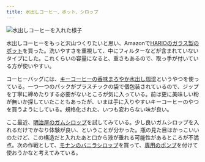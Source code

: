 ```yaml
---
title: 水出しコーヒー、ポット、シロップ
---
```


![](/images/2020-10-01-coffee.jpg "水出しコーヒーを入れた様子")

水出しコーヒーをもっと沢山つくりたいと思い、Amazonで[HARIOのガラス製のポット](https://www.amazon.co.jp/dp/B079YRR9ZM/?tag=r7kamura07-22)を買った。洗いやすさを重視して、中にフィルターなどが含まれていないタイプにした。これくらいの容量になると、重さもあるので、取っ手が付いている方が使いやすい。

コーヒーバッグには、[キーコーヒーの香味まろやか水出し珈琲](https://www.amazon.co.jp/dp/B085D1F221/?tag=r7kamura07-22)というやつを使っている。一つ一つのパックがプラスチックの袋で個包装されているので、ジップを丁寧に締めたりする必要がないところが気に入っている。前は更に美味しい粉が無いか探していたこともあったが、いまは手に入りやすいキーコーヒーのやつを買うようにしている。規格化された、いつも変わらない味が良い。

ここ最近、[明治屋のガムシロップ](https://www.amazon.co.jp/dp/B002XCT5FY/?tag=r7kamura07-22)を試してみている。少し良いガムシロップを入れるだけでかなり体験が良い、ということが分かった。瓶の見た目はかっこいいのたけど、この構造だと入れたあと口から液が垂れる可能性があるところが不満点。次の作戦として、[モナンのバニラシロップ](https://www.amazon.co.jp/dp/B001HM3FFM/?tag=r7kamura07-22)を買って、[専用のポンプ](https://www.amazon.co.jp/dp/B00DJ551LG/?tag=r7kamura07-22)を付けて使おうかなと考えてみている。
